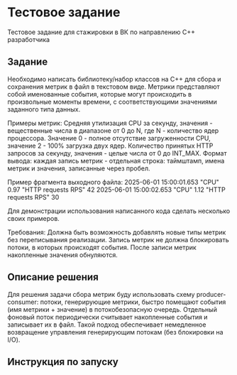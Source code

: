 # Тестовое задание
Тестовое задание для стажировки в ВК по направлению С++ разработчика

## Задание
Необходимо написать библиотеку/набор классов на C++ для сбора и сохранения метрик в файл в текстовом виде.
Метрики представляют собой именованные события, которые могут происходить в произвольные моменты времени, с соответствующими значениями заданного типа данных.

Примеры метрик:
Средняя утилизация CPU за секунду, значения - вещественные числа в диапазоне от 0 до N, где N - количество ядер процессора. Значение 0 - полное отсутствие загруженности CPU, значение 2 - 100% загрузка двух ядер.
Количество принятых HTTP запросов за секунду, значения - целые числа от 0 до INT_MAX.
Формат вывода: каждая запись метрик - отдельная строка: таймштамп, имена метрик и значения, записанные через пробел.

Пример фрагмента выходного файла:
2025-06-01 15:00:01.653 "CPU" 0.97 "HTTP requests RPS" 42
2025-06-01 15:00:02.653 "CPU" 1.12 "HTTP requests RPS" 30

Для демонстрации использования написанного кода сделать несколько своих примеров.

Требования:
Должна быть возможность добавлять новые типы метрик без переписывания реализации.
Запись метрик не должна блокировать потоки, в которых происходят события.
После записи метрик накопленные значения обнуляются.

## Описание решения
Для решения задачи сбора метрик буду использовать схему producer-consumer: потоки, генерирующие метрики, быстро помещают события (имя метрики + значение) в потокобезопасную очередь. Отдельный фоновый поток периодически считывает накопленные события и записывает их в файл. Такой подход обеспечивает немедленное возвращение управления генерирующим потокам (без блокировки на I/O).

## Инструкция по запуску

